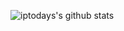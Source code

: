 <!--
**iptodays/iptodays** is a ✨ _special_ ✨ repository because its `README.md` (this file) appears on your GitHub profile.

Here are some ideas to get you started:

- 🔭 I’m currently working on ...
- 🌱 I’m currently learning ...
- 👯 I’m looking to collaborate on ...
- 🤔 I’m looking for help with ...
- 💬 Ask me about ...
- 📫 How to reach me: ...
- 😄 Pronouns: ...
- ⚡ Fun fact: ...
-->

![iptodays's github stats](https://github-readme-stats-jingbh.vercel.app/api?username=debuggerx01&show_icons=true&count_private=true&dark_theme=blue-green)
